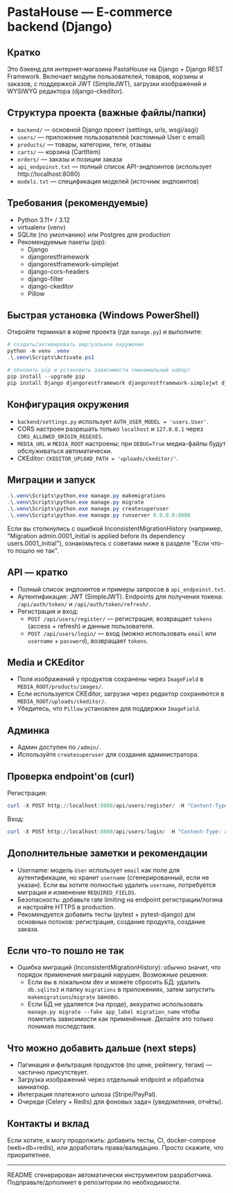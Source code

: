 # PastaHouse — E-commerce backend (Django)

## Кратко

Это бэкенд для интернет‑магазина PastaHouse на Django + Django REST Framework. Включает модули пользователей, товаров, корзины и заказов, с поддержкой JWT (SimpleJWT), загрузки изображений и WYSIWYG редактора (django-ckeditor).

## Структура проекта (важные файлы/папки)

- `backend/` — основной Django проект (settings, urls, wsgi/asgi)
- `users/` — приложение пользователей (кастомный User с email)
- `products/` — товары, категории, теги, отзывы
- `carts/` — корзина (CartItem)
- `orders/` — заказы и позиции заказа
- `api_endpoinst.txt` — полный список API-эндпоинтов (использует http://localhost:8080)
- `models.txt` — спецификация моделей (источник эндпоинтов)

## Требования (рекомендуемые)

- Python 3.11+ / 3.12
- virtualenv (venv)
- SQLite (по умолчанию) или Postgres для production
- Рекомендуемые пакеты (pip):
  - Django
  - djangorestframework
  - djangorestframework-simplejwt
  - django-cors-headers
  - django-filter
  - django-ckeditor
  - Pillow

## Быстрая установка (Windows PowerShell)

Откройте терминал в корне проекта (где `manage.py`) и выполните:

```powershell
# создать/активировать виртуальное окружение
python -m venv .venv
.\.venv\Scripts\Activate.ps1

# обновить pip и установить зависимости (минимальный набор)
pip install --upgrade pip
pip install Django djangorestframework djangorestframework-simplejwt django-cors-headers django-filter django-ckeditor Pillow
```

## Конфигурация окружения

- `backend/settings.py` использует `AUTH_USER_MODEL = 'users.User'`.
- CORS настроен разрешать только `localhost` и `127.0.0.1` через `CORS_ALLOWED_ORIGIN_REGEXES`.
- `MEDIA_URL` и `MEDIA_ROOT` настроены; при `DEBUG=True` медиа-файлы будут обслуживаться автоматически.
- CKEditor: `CKEDITOR_UPLOAD_PATH = 'uploads/ckeditor/'`.

## Миграции и запуск

```powershell
.\.venv\Scripts\python.exe manage.py makemigrations
.\.venv\Scripts\python.exe manage.py migrate
.\.venv\Scripts\python.exe manage.py createsuperuser
.\.venv\Scripts\python.exe manage.py runserver 0.0.0.0:8080
```

Если вы столкнулись с ошибкой InconsistentMigrationHistory (например, "Migration admin.0001_initial is applied before its dependency users.0001_initial"), ознакомьтесь с советами ниже в разделе "Если что-то пошло не так".

## API — кратко

- Полный список эндпоинтов и примеры запросов в `api_endpoinst.txt`.
- Аутентификация: JWT (SimpleJWT). Endpoints для получения токена: `/api/auth/token/` и `/api/auth/token/refresh/`.
- Регистрация и вход:
  - `POST /api/users/register/` — регистрация, возвращает `tokens` (access + refresh) и данные пользователя.
  - `POST /api/users/login/` — вход (можно использовать `email` или `username` + `password`), возвращает `tokens`.

## Media и CKEditor

- Поля изображений у продуктов сохранены через `ImageField` в `MEDIA_ROOT/products/images/`.
- Если используется CKEditor, загрузки через редактор сохраняются в `MEDIA_ROOT/uploads/ckeditor/`.
- Убедитесь, что `Pillow` установлен для поддержки `ImageField`.

## Админка

- Админ доступен по `/admin/`.
- Используйте `createsuperuser` для создания администратора.

## Проверка endpoint'ов (curl)

Регистрация:

```powershell
curl -X POST http://localhost:8080/api/users/register/ -H "Content-Type: application/json" -d '{"email":"test@example.com","password":"secret123","name":"Test"}'
```

Вход:

```powershell
curl -X POST http://localhost:8080/api/users/login/ -H "Content-Type: application/json" -d '{"email":"test@example.com","password":"secret123"}'
```

## Дополнительные заметки и рекомендации

- Username: модель `User` использует `email` как поле для аутентификации, но хранит `username` (сгенерированный, если не указан). Если вы хотите полностью удалить `username`, потребуется миграция и изменение `REQUIRED_FIELDS`.
- Безопасность: добавьте rate limiting на endpoint регистрации/логина и настройте HTTPS в production.
- Рекомендуется добавить тесты (pytest + pytest-django) для основных потоков: регистрация, создание продукта, создание заказа.

## Если что-то пошло не так

- Ошибка миграций (InconsistentMigrationHistory): обычно значит, что порядок применения миграций нарушен. Возможные решения:
  - Если вы в локальном dev и можете сбросить БД: удалить `db.sqlite3` и папку `migrations` в приложениях, затем запустить `makemigrations`/`migrate` заново.
  - Если БД не удаляется (на проде), аккуратно использовать `manage.py migrate --fake app_label migration_name` чтобы пометить зависимости как применённые. Делайте это только понимая последствия.

## Что можно добавить дальше (next steps)

- Пагинация и фильтрация продуктов (по цене, рейтингу, тегам) — частично присутствует.
- Загрузка изображений через отдельный endpoint и обработка миниатюр.
- Интеграция платежного шлюза (Stripe/PayPal).
- Очереди (Celery + Redis) для фоновых задач (уведомления, отчёты).

## Контакты и вклад

Если хотите, я могу продолжить: добавить тесты, CI, docker-compose (web+db+redis), или доработать права/валидацию. Просто скажите, что приоритетнее.

---

README сгенерирован автоматически инструментом разработчика. Подправьте/дополниет в репозитории по необходимости.
